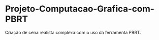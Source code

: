 # Projeto-Computacao-Grafica-com-PBRT
Criação de cena realista complexa com o uso da ferramenta PBRT.
